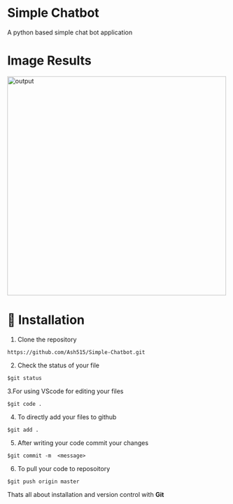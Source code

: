 # Simple Chatbot
A python based simple chat bot application 

# Image Results
<img src="Outut images/OP1.png" width="500px" alt="output">

# 🚀&nbsp;Installation 
1. Clone the repository 
```
https://github.com/Ash515/Simple-Chatbot.git
```
2. Check the status of your file 
```
$git status
```

3.For using VScode for editing your files 
```
$git code .
```
4. To directly add your files to github
```
$git add .
```
5. After writing your code commit your changes 
```
$git commit -m  <message>
```
6. To pull your code to reposoitory
```
$git push origin master
```
Thats all about installation and version control with **Git**
